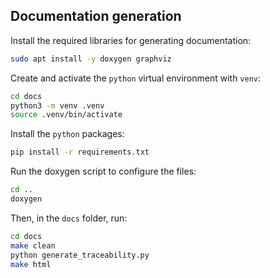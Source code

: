 ## Documentation generation
Install the required libraries for generating documentation:
```sh
sudo apt install -y doxygen graphviz
```

Create and activate the `python` virtual environment with `venv`:
```sh
cd docs
python3 -m venv .venv
source .venv/bin/activate
```

Install the `python` packages:
```sh
pip install -r requirements.txt
```

Run the doxygen script to configure the files:
```sh
cd ..
doxygen
```

Then, in the `docs` folder, run:
```sh
cd docs
make clean
python generate_traceability.py
make html
```
